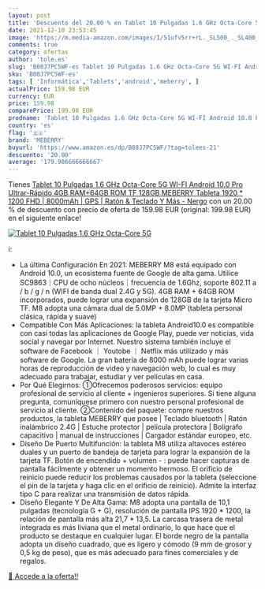 ```yaml
---
layout: post
title: 'Descuento del 20.00 % en Tablet 10 Pulgadas 1.6 GHz Octa-Core 5G '
date: 2021-12-10 23:53:45
image: 'https://m.media-amazon.com/images/I/51ufv5rr+rL._SL500_._SL400_.jpg'
comments: true
category: ofertas
author: 'tole.es'
slug: 'B08J7PC5WF-es Tablet 10 Pulgadas 1.6 GHz Octa-Core 5G WI-FI Android 10.0...'
sku: 'B08J7PC5WF-es'
tags: [ 'Informática','Tablets','android','meberry', ]
actualPrice: 159.98 EUR
currency: EUR
price: 159.98
comparePrice: 199.98 EUR
prodname: 'Tablet 10 Pulgadas 1.6 GHz Octa-Core 5G WI-FI Android 10.0 Pro Ultrar-Rápido 4GB RAM+64GB ROM  TF 128GB  MEBERRY Tableta  1920 * 1200 FHD | 8000mAh | GPS | Ratón & Teclado Y Más - Nergo'
country: 'es'
flag: '🇪🇸'
brand: 'MEBERRY'
buyurl: 'https://www.amazon.es/dp/B08J7PC5WF/?tag=tolees-21'
descuento: '20.00'
average: '179.986666666667'
---
```


Tienes [Tablet 10 Pulgadas 1.6 GHz Octa-Core 5G WI-FI Android 10.0 Pro Ultrar-Rápido 4GB RAM+64GB ROM  TF 128GB  MEBERRY Tableta  1920 * 1200 FHD | 8000mAh | GPS | Ratón & Teclado Y Más - Nergo](https://www.amazon.es/dp/B08J7PC5WF/?tag=tolees-21) con un 20.00 % de descuento con precio de oferta de 159.98 EUR (original: 199.98 EUR) en el siguiente enlace!

[![Tablet 10 Pulgadas 1.6 GHz Octa-Core 5G ](https://m.media-amazon.com/images/I/51ufv5rr+rL._SL500_._SL400_.jpg)](https://www.amazon.es/dp/B08J7PC5WF/?tag=tolees-21)

ℹ️:

- La última Configuración En 2021: MEBERRY M8 está equipado con Android 10.0, un ecosistema fuente de Google de alta gama. Utilice SC9863｜CPU de ocho núcleos｜frecuencia de 1.6Ghz, soporte 802.11 a / b / g / n (WIFI de banda dual 2.4G y 5G). 4GB RAM + 64GB ROM incorporados, puede lograr una expansión de 128GB de la tarjeta Micro TF. M8 adopta una cámara dual de 5.0MP + 8.0MP (tableta personal clásica, rápida y suave)
- Compatible Con Más Aplicaciones: la tableta Android10.0 es compatible con casi todas las aplicaciones de Google Play, puede ver noticias, vida social y navegar por Internet. Nuestro sistema también incluye el software de Facebook ｜ Youtobe ｜ Netflix más utilizado y más software de Google. La gran batería de 8000 mAh puede lograr varias horas de reproducción de video y navegación web, lo cual es muy adecuado para trabajar, estudiar y ver películas en casa.
- Por Qué Elegirnos: ①Ofrecemos poderosos servicios: equipo profesional de servicio al cliente + ingenieros superiores. Si tiene alguna pregunta, comuníquese primero con nuestro personal profesional de servicio al cliente. ②Contenido del paquete: compre nuestros productos, la tableta MEBERRY que posee | Teclado bluetooth | Ratón inalámbrico 2.4G | Estuche protector | película protectora | Bolígrafo capacitivo | manual de instrucciones | Cargador estándar europeo, etc.
- Diseño De Puerto Multifunción: la tableta M8 utiliza altavoces estéreo duales y un puerto de bandeja de tarjeta para lograr la expansión de la tarjeta TF. Botón de encendido + volumen - : puede hacer capturas de pantalla fácilmente y obtener un momento hermoso. El orificio de reinicio puede reducir los problemas causados por la tableta (seleccione el pin de la tarjeta y haga clic en el orificio de reinicio). Admite la interfaz tipo C para realizar una transmisión de datos rápida.
- Diseño Elegante Y De Alta Gama: M8 adopta una pantalla de 10,1 pulgadas (tecnología G + G), resolución de pantalla IPS 1920 * 1200, la relación de pantalla más alta 21,7 * 13,5. La carcasa trasera de metal integrada es más liviana que el metal ordinario, lo que hace que el producto se destaque en cualquier lugar. El borde negro de la pantalla adopta un diseño cuadrado, que es ligero y cómodo (9 mm de grosor y 0,5 kg de peso), que es más adecuado para fines comerciales y de regalos.

[🛒 Accede a la oferta!!](https://www.amazon.es/dp/B08J7PC5WF/?tag=tolees-21)
